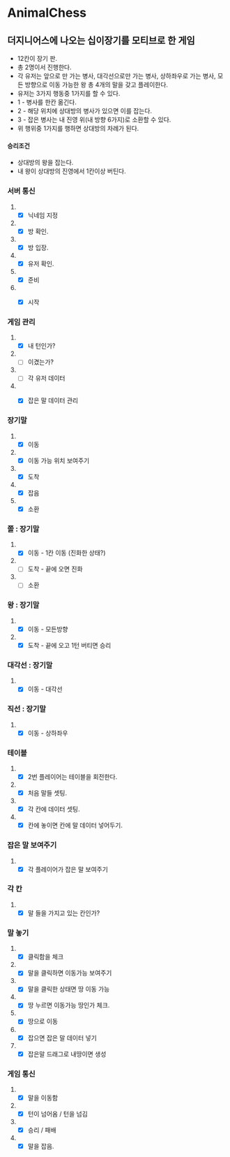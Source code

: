 # AnimalChess

## 더지니어스에 나오는 십이장기를 모티브로 한 게임
- 12칸이 장기 판.
- 총 2명이서 진행한다.
- 각 유저는 앞으로 만 가는 병사, 대각선으로만 가는 병사, 상하좌우로 가는 병사, 모든 방향으로 이동 가능한 왕 총 4개의 말을 갖고 플레이한다.
- 유저는 3가지 행동중 1가지를 할 수 있다.
- 1 - 병사를 한칸 옮긴다.
- 2 - 해당 위치에 상대방의 병사가 있으면 이를 잡는다.
- 3 - 잡은 병사는 내 진영 위(내 방향 6가지)로 소환할 수 있다.
- 위 행위중 1가지를 행하면 상대방의 차례가 된다.

#### 승리조건
- 상대방의 왕을 잡는다.
- 내 왕이 상대방의 진영에서 1칸이상 버틴다.

### 서버 통신
1. - [x] 닉네임 지정
2. - [x] 방 확인.
3. - [x] 방 입장.
4. - [x] 유저 확인.
5. - [x] 준비 
6. - [x] 시작


### 게임 관리
1. - [x] 내 턴인가?
2. - [ ] 이겼는가?
3. - [ ] 각 유저 데이터
4. - [x] 잡은 말 데이터 관리


### 장기말
1. - [x] 이동
2. - [x] 이동 가능 위치 보여주기
3. - [x] 도착
4. - [x] 잡음
5. - [x] 소환

### 쫄 : 장기말
1. - [x] 이동 - 1칸 이동 (진화한 상태?)
2. - [ ] 도착 - 끝에 오면 진화
3. - [ ] 소환

### 왕 : 장기말
1. - [x] 이동 - 모든방향
2. - [x] 도착 - 끝에 오고 1턴 버티면 승리

### 대각선 : 장기말
1. - [x] 이동 - 대각선

### 직선 : 장기말
1. - [x] 이동 - 상하좌우

### 테이블
1. - [x] 2번 플레이어는 테이블을 회전한다.
2. - [x] 처음 말들 셋팅.
3. - [x] 각 칸에 데이터 셋팅.
4. - [x] 칸에 놓이면 칸에 말 데이터 넣어두기.

### 잡은 말 보여주기
1. - [x] 각 플레이어가 잡은 말 보여주기

### 각 칸
1. - [x] 말 들을 가지고 있는 칸인가?

### 말 놓기
1. - [x] 클릭함을 체크
2. - [x] 말을 클릭하면 이동가능 보여주기
3. - [x] 말을 클릭한 상태면 땅 이동 가능
4. - [x] 땅 누르면 이동가능 땅인가 체크.
5. - [x] 땅으로 이동
6. - [x] 잡으면 잡은 말 데이터 넣기
7. - [x] 잡은말 드래그로 내땅이면 생성

### 게임 통신
1. - [x] 말을 이동함
2. - [x] 턴이 넘어옴 / 턴을 넘김
3. - [x] 승리 / 패배
4. - [x] 말을 잡음.
